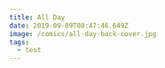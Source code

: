 ```yaml
---
title: All Day
date: 2019-09-09T08:47:46.649Z
image: /comics/all-day-back-cover.jpg
tags:
  - test
---
```


